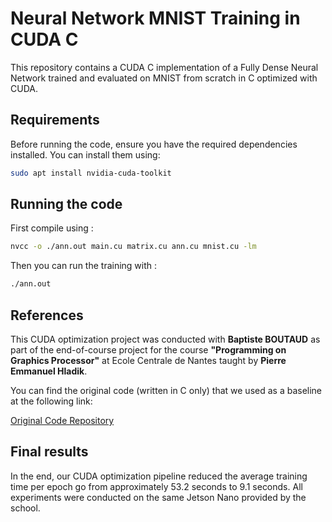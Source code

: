 # Neural Network MNIST Training in CUDA C

This repository contains a CUDA C implementation of a Fully Dense Neural Network trained and evaluated on MNIST from scratch in C optimized with CUDA. 

## Requirements

Before running the code, ensure you have the required dependencies installed. You can install them using:

```bash
sudo apt install nvidia-cuda-toolkit
```

## Running the code

First compile using :

```bash
nvcc -o ./ann.out main.cu matrix.cu ann.cu mnist.cu -lm
```

Then you can run the training with :

```bash
./ann.out
```

## References

This CUDA optimization project was conducted with **Baptiste BOUTAUD** as part of the end-of-course project for the course **"Programming on Graphics Processor"** at Ecole Centrale de Nantes taught by **Pierre Emmanuel Hladik**.

You can find the original code (written in C only) that we used as a baseline at the following link:

[Original Code Repository](https://gitlab.univ-nantes.fr/hladik-pe-1/ecn-gpu-tp/-/tree/main/TP1/code_TP?ref_type=heads)

## Final results

In the end, our CUDA optimization pipeline reduced the average training time per epoch go from approximately 53.2 seconds to 9.1 seconds. All experiments were conducted on the same Jetson Nano provided by the school.